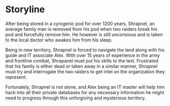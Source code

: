 # Storyline
After being stored in a cyrogenic pod for over 1200 years, Shrapnel, an average family man is removed from his pod when two raiders
break his pod and forcefully remove him. He however is still unconsious and is taken to the local doctor who awakes him from his sleep.

Being in new territory, Shrapnel is forced to navigate the land along with his guide and IT associate Alex. With over 15 years of experience in the army and frontline combat, Shrapanel must put his skills to the test. Frustrated that his family is either dead or taken away in a similar manner, Shrapnel must try and interrogate the two raiders to get intel on the organization they represent. 

Fortunately, Shrapnel is not alone, and Alex being an IT master will help him hack into all their private databases for any necessary information he might need to progress through this unforgiving and mysterious territory.
